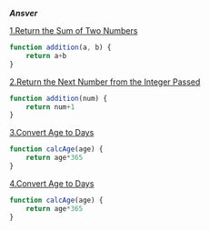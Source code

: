***Ansver***

[1.Return the Sum of Two Numbers](https://edabit.com/challenge/3LpBLgNRyaHMvNb4j)

```js
function addition(a, b) {
	return a+b
}


```

[2.Return the Next Number from the Integer Passed](https://edabit.com/challenge/NAQhEoxbofPidLxm9)

```js
function addition(num) {
	return num+1
}

```

[3.Convert Age to Days](https://edabit.com/challenge/bL7hSc6Zh4zZJzGmw)

```js
function calcAge(age) {
	return age*365
}


```

[4.Convert Age to Days](https://edabit.com/challenge/bL7hSc6Zh4zZJzGmw)

```js
function calcAge(age) {
	return age*365
}


```